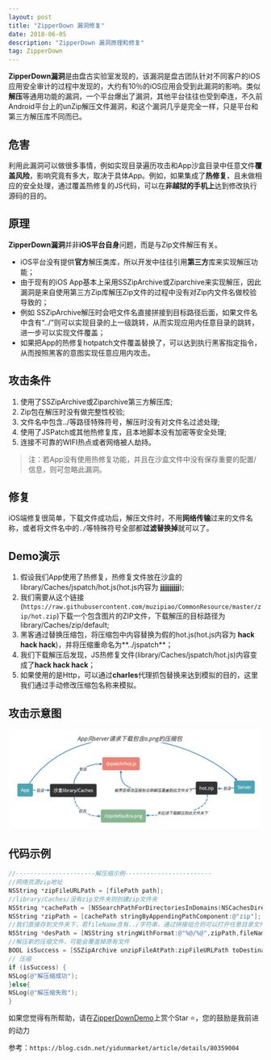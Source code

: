 ```yaml
---
layout: post
title: "ZipperDown 漏洞修复"
date: 2018-06-05 
description: "ZipperDown 漏洞原理和修复"
tag: ZipperDown 
---   
```



**ZipperDown漏洞**是由盘古实验室发现的，该漏洞是盘古团队针对不同客户的iOS应用安全审计的过程中发现的，大约有10％的iOS应用会受到此漏洞的影响。类似**解压**等通用功能的漏洞，一个平台爆出了漏洞，其他平台往往也受到牵连，不久前Android平台上的unZip解压文件漏洞，和这个漏洞几乎是完全一样，只是平台和第三方解压库不同而已。

## 危害

利用此漏洞可以做很多事情，例如实现目录遍历攻击和App沙盒目录中任意文件**覆盖风险**，影响究竟有多大，取决于具体App。例如，如果集成了**热修复**，且未做相应的安全处理，通过覆盖热修复的JS代码，可以在**非越狱的手机上**达到修改执行源码的目的。

## 原理

**ZipperDown漏洞**并非**iOS平台自身**问题，而是与Zip文件解压有关。

* iOS平台没有提供**官方**解压类库，所以开发中往往引用**第三方**库来实现解压功能；
* 由于现有的iOS App基本上采用SSZipArchive或Ziparchive来实现解压，因此漏洞是来自使用第三方Zip库解压Zip文件的过程中没有对Zip内文件名做校验导致的；
* 例如 SSZipArchive解压时会吧文件名直接拼接到目标路径后面，如果文件名中含有“../”则可以实现目录的上一级跳转，从而实现应用内任意目录的跳转，进一步可以实现文件覆盖；
* 如果把App的热修复hotpatch文件覆盖替换了，可以达到执行黑客指定指令，从而按照黑客的意图实现任意应用内攻击。

## 攻击条件

1. 使用了SSZipArchive或Ziparchive第三方解压库;
2. Zip包在解压时没有做完整性校验;
3. 文件名中包含../等路径特殊符号，解压时没有对文件名过滤处理;
4. 使用了JSPatch或其他热修复库，且本地脚本没有加密等安全处理;
5. 连接不可靠的WIFI热点或者网络被人劫持。

> 注：若App没有使用热修复功能，并且在沙盒文件中没有保存重要的配置/信息，则可忽略此漏洞。

## 修复

iOS端修复很简单，下载文件成功后，解压文件时，不用**网络传输**过来的文件名称，或者将文件名中的`./`等特殊符号全部都**过滤替换掉**就可以了。

## Demo演示

1. 假设我们App使用了热修复，热修复文件放在沙盒的library/Caches/jspatch/hot.js(hot.js内容为 **jjjjjjjjjj**);
2. 我们需要从这个链接\(`https://raw.githubusercontent.com/muzipiao/CommonResource/master/zip/hot.zip`)下载一个包含图片的ZIP文件，下载解压的目标路径为library/Caches/zip/default;
3. 黑客通过替换压缩包，将压缩包中内容替换为假的hot.js(hot.js内容为 **hack hack hack**)，并将压缩重命名为**../jspatch**；
4. 我们下载解压后发现，JS热修复文件(library/Caches/jspatch/hot.js)内容变成了**hack hack hack**；
5. 如果使用的是Http，可以通过**charles**代理抓包替换来达到模拟的目的，这里我们通过手动修改压缩包名称来模拟。

## 攻击示意图

![攻击示意图](/images/posts/zipperdown/ZipperDownImg1.png)

## 代码示例

```Objective-C
//----------------------解压缩示例------------------------
//网络资源zip地址
NSString *zipFileURLPath = [filePath path];
//library/Caches/没有zip文件夹则创建zip文件夹
NSString *cachePath = [NSSearchPathForDirectoriesInDomains(NSCachesDirectory, NSUserDomainMask, YES) lastObject];
NSString *zipPath = [cachePath stringByAppendingPathComponent:@"zip"];
//我们直接存到文件夹下，若fileName含有../字符串，通过拼接组合则可以打开任意目录文件
NSString *desPath = [NSString stringWithFormat:@"%@/%@",zipPath,fileName];
//解压新的压缩文件，可能会覆盖掉原有文件
BOOL isSuccess = [SSZipArchive unzipFileAtPath:zipFileURLPath toDestination:desPath];
// 压缩
if (isSuccess) {
NSLog(@"解压缩成功");
}else{
NSLog(@"解压缩失败");
}
```

如果您觉得有所帮助，请在[ZipperDownDemo](https://github.com/muzipiao/ZipperDownDemo)上赏个Star ⭐️，您的鼓励是我前进的动力


参考：`https://blog.csdn.net/yidunmarket/article/details/80359004`
